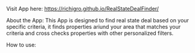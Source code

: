 Visit App here: https://richigro.github.io/RealStateDealFinder/

About the App: This App is designed to find real state deal based on your specific criteria, it finds properties 
ariund your area that matches your criteria and cross checks properties with other personalized filters.

How to use: 
